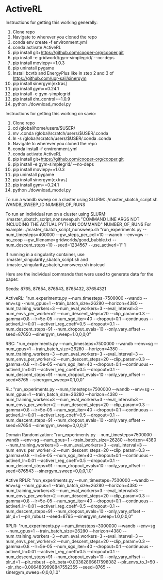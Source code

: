 # ActiveRL

Instructions for getting this working generally:
1. Clone repo
5. Navigate to wherever you cloned the repo
6. conda env create -f environment.yml
7. conda activate ActiveRL
8. pip install git+https://github.com/cooper-org/cooper.git
9. pip install -e gridworld/gym-simplegrid/ --no-deps
10. pip install moviepy==1.0.3
11. pip uninstall pygame
12. Install bcvtb and EnergyPlus like in step 2 and 3 of https://github.com/ugr-sail/sinergym
12. pip install sinergym[extras]
13. pip install gym==0.24.1
14. pip install -e gym-simplegrid
15. pip install dm_control==1.0.9
16. python ./download_model.py

Instructions for getting this working on savio:

1. Clone repo
2. cd /global/home/users/$USER/
3. mv .conda /global/scratch/users/$USER/.conda
4. ln -s /global/scratch/users/$USER/.conda .conda
5. Navigate to wherever you cloned the repo
6. conda install -f environment.yml
7. conda activate ActiveRL
8. pip install git+https://github.com/cooper-org/cooper.git
9. pip install -e gym-simplegrid/ --no-deps
10. pip install moviepy==1.0.3
11. pip uninstall pygame
12. pip install sinergym[extras]
13. pip install gym==0.24.1
14. python ./download_model.py

To run a wandb sweep on a cluster using SLURM:
./master_sbatch_script.sh WANDB_SWEEP_ID NUMBER_OF_RUNS

To run an individual run on a cluster using SLURM:
./master_sbatch_script_nonsweep.sh "COMMAND LINE ARGS NOT INCLUDING THE ACTUAL PYTHON COMMAND" NUMBER_OF_RUNS
For example: 
./master_sbatch_script_nonsweep.sh "run_experiments.py --num_timesteps=400000 --gw_steps_per_cell=10 --wandb --env=gw --no_coop --gw_filename=gridworlds/good_bubble.txt --num_descent_steps=10 --seed=1234567 --use_activerl=1" 1

If running in a singularity container, use ./master_singularity_sbatch_script.sh and ./master_singularity_sbatch_nonsweep.sh instead

Here are the individual commands that were used to generate data for the paper:

Seeds: 8765, 87654, 876543, 8765432, 87654321

ActiveRL:
"run_experiments.py --num_timesteps=7500000 --wandb --env=sg --num_gpus=1 --train_batch_size=26280 --horizon=4380 --num_training_workers=3 --num_eval_workers=3 --eval_interval=3 --num_envs_per_worker=2 --num_descent_steps=20 --clip_param=0.3 --gamma=0.8 --lr=5e-05 --num_sgd_iter=40 --dropout=0.1 --continuous --activerl_lr=0.01 --activerl_reg_coeff=0.5 --dropout=0.1 --num_descent_steps=91 --num_dropout_evals=10 --only_vary_offset --seed=87650 --sinergym_sweep=1.0,0,0,0" 

RBC:
"run_experiments.py --num_timesteps=7500000 --wandb --env=sg --num_gpus=1 --train_batch_size=26280 --horizon=4380 --num_training_workers=3 --num_eval_workers=3 --eval_interval=3 --num_envs_per_worker=2 --num_descent_steps=20 --clip_param=0.3 --gamma=0.8 --lr=5e-05 --num_sgd_iter=40 --dropout=0.1 --continuous --activerl_lr=0.01 --activerl_reg_coeff=0.5 --dropout=0.1 --num_descent_steps=91 --num_dropout_evals=10 --only_vary_offset --seed=8765 --sinergym_sweep=0,1,0,0"

RL:
"run_experiments.py --num_timesteps=7500000 --wandb --env=sg --num_gpus=1 --train_batch_size=26280 --horizon=4380 --num_training_workers=3 --num_eval_workers=3 --eval_interval=3 --num_envs_per_worker=2 --num_descent_steps=20 --clip_param=0.3 --gamma=0.8 --lr=5e-05 --num_sgd_iter=40 --dropout=0.1 --continuous --activerl_lr=0.01 --activerl_reg_coeff=0.5 --dropout=0.1 --num_descent_steps=91 --num_dropout_evals=10 --only_vary_offset --seed=87654 --sinergym_sweep=0,0,0,0"

Domain Randomization:
"run_experiments.py --num_timesteps=7500000 --wandb --env=sg --num_gpus=1 --train_batch_size=26280 --horizon=4380 --num_training_workers=3 --num_eval_workers=3 --eval_interval=3 --num_envs_per_worker=2 --num_descent_steps=20 --clip_param=0.3 --gamma=0.8 --lr=5e-05 --num_sgd_iter=40 --dropout=0.1 --continuous --activerl_lr=0.01 --activerl_reg_coeff=0.5 --dropout=0.1 --num_descent_steps=91 --num_dropout_evals=10 --only_vary_offset --seed=876543 --sinergym_sweep=0,0,0,1.0"

Active RPLR:
"run_experiments.py --num_timesteps=7500000 --wandb --env=sg --num_gpus=1 --train_batch_size=26280 --horizon=4380 --num_training_workers=3 --num_eval_workers=3 --eval_interval=3 --num_envs_per_worker=2 --num_descent_steps=20 --clip_param=0.3 --gamma=0.8 --lr=5e-05 --num_sgd_iter=40 --dropout=0.1 --continuous --activerl_lr=0.01 --activerl_reg_coeff=0.5 --dropout=0.1 --num_descent_steps=91 --num_dropout_evals=10 --only_vary_offset --plr_d=1 --plr_robust --seed=8765 --sinergym_sweep=1.0,0,0,0"

RPLR:
"run_experiments.py --num_timesteps=3000000 --wandb --env=sg --num_gpus=1 --train_batch_size=26280 --horizon=4380 --num_training_workers=3 --num_eval_workers=3 --eval_interval=3 --num_envs_per_worker=2 --num_descent_steps=20 --clip_param=0.3 --gamma=0.8 --lr=5e-05 --num_sgd_iter=40 --dropout=0.1 --continuous --activerl_lr=0.01 --activerl_reg_coeff=0.5 --dropout=0.1 --num_descent_steps=91 --num_dropout_evals=10 --only_vary_offset --plr_d=1 --plr_robust --plr_beta=0.03362866617598082 --plr_envs_to_1=50 --plr_rho=0.0064809998847552355 --seed=8765 --sinergym_sweep=0,0,0,1.0"
